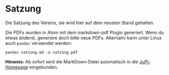 # Satzung

Die Satzung des Vereins, sie wird hier auf dem neusten Stand gehalten.

Die PDFs wurden in Atom mit dem markdown-pdf Plugin generiert. Wenn du etwas änderst,
generiere doch bitte neue PDFs.
Alternativ kann unter Linux auch `pandoc` verwendet werden: 

`pandoc satzung.md -o satzung.pdf`

__Hinweis:__ Ab sofort wird die MarkDown-Datei automatisch in die [JuPi-Homepage](https://junge-piraten.org/satzung/) eingebunden.